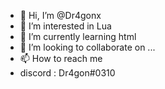 - 👋 Hi, I’m @Dr4gonx
- 👀 I’m interested in Lua
- 🌱 I’m currently learning html
- 💞️ I’m looking to collaborate on ...
- 📫 How to reach me 
- discord : Dr4gon#0310

<!---
Dr4gonx/Dr4gonx is a ✨ special ✨ repository because its `README.md` (this file) appears on your GitHub profile.
You can click the Preview link to take a look at your changes.
--->
